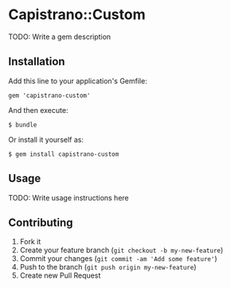 # Capistrano::Custom

TODO: Write a gem description

## Installation

Add this line to your application's Gemfile:

    gem 'capistrano-custom'

And then execute:

    $ bundle

Or install it yourself as:

    $ gem install capistrano-custom

## Usage

TODO: Write usage instructions here

## Contributing

1. Fork it
2. Create your feature branch (`git checkout -b my-new-feature`)
3. Commit your changes (`git commit -am 'Add some feature'`)
4. Push to the branch (`git push origin my-new-feature`)
5. Create new Pull Request
